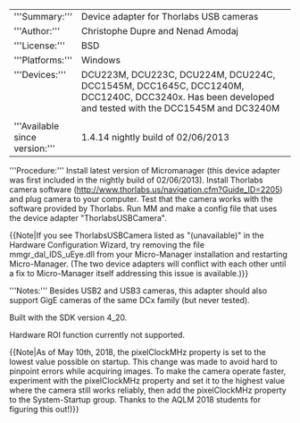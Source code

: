 <table><tr><td>
'''Summary:'''</td><td valign="top">Device adapter for Thorlabs USB cameras</td></tr>
<tr><td>'''Author:'''</td><td>Christophe Dupre and Nenad Amodaj</td></tr>
<tr><td>'''License:'''</td><td>BSD</td></tr> 
<tr><td>'''Platforms:'''</td><td>Windows</td></tr>
<tr><td valign="top">'''Devices:'''</td><td>DCU223M, DCU223C, DCU224M, DCU224C, DCC1545M, DCC1645C, DCC1240M, DCC1240C, DCC3240x.
Has been developed and tested with the DCC1545M and DC3240M</td></tr>
<tr><td width=20%></td><td></td></tr>
<tr><td>'''Available since version:'''</td><td>1.4.14 nightly build of 02/06/2013</td>
</table>

'''Procedure:'''
Install latest version of Micromanager (this device adapter was first included in the nightly build of 02/06/2013).
Install Thorlabs camera software (http://www.thorlabs.us/navigation.cfm?Guide_ID=2205) and plug camera to your computer.
Test that the camera works with the software provided by Thorlabs.
Run MM and make a config file that uses the device adapter "ThorlabsUSBCamera".

{{Note|If you see ThorlabsUSBCamera listed as "(unavailable)" in the Hardware Configuration Wizard, try removing the file mmgr_dal_IDS_uEye.dll from your Micro-Manager installation and restarting Micro-Manager. (The two device adapters will conflict with each other until a fix to Micro-Manager itself addressing this issue is available.)}}

'''Notes:'''
Besides USB2 and USB3 cameras, this adapter should also support GigE cameras of the same DCx family (but never tested).

Built with the SDK version 4_20. 

Hardware ROI function currently not supported.

{{Note|As of May 10th, 2018, the pixelClockMHz property is set to the lowest value possible on startup.  This change was made to avoid hard to pinpoint errors while acquiring images. To make the camera operate faster, experiment with the pixelClockMHz property and set it to the highest value where the camera still works reliably, then add the pixelClockMHz property to the System-Startup group.  Thanks to the AQLM 2018 students for figuring this out!)}}
